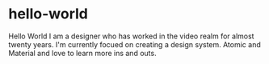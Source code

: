 # hello-world
Hello World
I am a designer who has worked in the video realm for almost twenty years. I'm currently focued on creating a design system. Atomic and Material and love to learn more ins and outs. 
